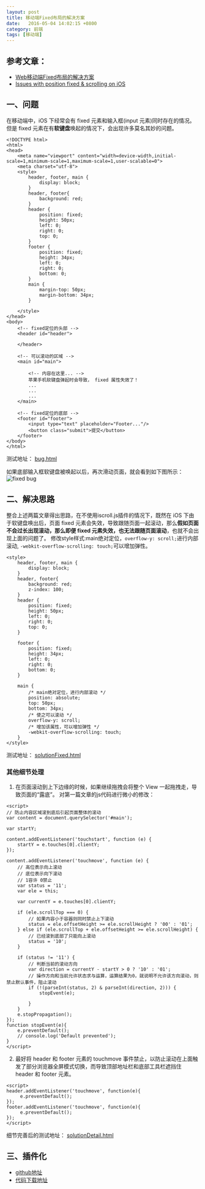 ```yaml
---
layout: post
title: 移动端Fixed布局的解决方案
date:   2016-05-04 14:02:15 +0800
category: 前端
tags: [移动端]
---
```

## 参考文章：
* [Web移动端Fixed布局的解决方案](http://efe.baidu.com/blog/mobile-fixed-layout/)
* [Issues with position fixed & scrolling on iOS](https://remysharp.com/2012/05/24/issues-with-position-fixed-scrolling-on-ios) 

## 一、问题 

在移动端中，iOS 下经常会有 fixed 元素和输入框(input 元素)同时存在的情况。但是 fixed 元素在有<b>软键盘</b>唤起的情况下，会出现许多莫名其妙的问题。

```
<!DOCTYPE html>
<html>
<head>
    <meta name="viewport" content="width=device-width,initial-scale=1,minimum-scale=1,maximum-scale=1,user-scalable=0">
    <meta charset="utf-8">
    <style>
        header, footer, main {
            display: block;
        }
        header, footer{
            background: red;
        }
        header {
            position: fixed;
            height: 50px;
            left: 0;
            right: 0;
            top: 0;
        }
        footer {
            position: fixed;
            height: 34px;
            left: 0;
            right: 0;
            bottom: 0;
        }
        main {
            margin-top: 50px;
            margin-bottom: 34px;
        }

    </style>
</head>
<body>
    <!-- fixed定位的头部 -->
    <header id="header">
        
    </header>
    
    <!-- 可以滚动的区域 -->
    <main id="main">
       
        <!-- 内容在这里... -->
        苹果手机软键盘弹起时会导致， fixed 属性失效了！
        ...
        ...
        ...
    </main>
    
    <!-- fixed定位的底部 -->
    <footer id="footer">
        <input type="text" placeholder="Footer..."/>
        <button class="submit">提交</button>
    </footer>
</body>
</html>
```

测试地址： <a href="/bige/mobile/iscroll/example/bug.html" target="_blank">bug.html</a>

如果底部输入框软键盘被唤起以后，再次滑动页面，就会看到如下图所示：
![fixed bug](http://7xtflp.com1.z0.glb.clouddn.com/mobile-iscroll-fixed.png "fixed bug") 

##  二、解决思路

整合上述两篇文章得出思路，在不使用iscroll.js插件的情况下，既然在 iOS 下由于软键盘唤出后，页面 fixed 元素会失效，导致跟随页面一起滚动，那么**假如页面不会过长出现滚动，那么即便 fixed 元素失效，也无法跟随页面滚动**，也就不会出现上面的问题了。
修改style样式:main绝对定位，`overflow-y: scroll;`进行内部滚动, `-webkit-overflow-scrolling: touch;`可以增加弹性。

```
<style>
    header, footer, main {
        display: block;
    }
    header, footer{
        background: red;
        z-index: 100;
    }
    header {
        position: fixed;
        height: 50px;
        left: 0;
        right: 0;
        top: 0;
    }

    footer {
        position: fixed;
        height: 34px;
        left: 0;
        right: 0;
        bottom: 0;
    }

    main {
        /* main绝对定位，进行内部滚动 */
        position: absolute;
        top: 50px;
        bottom: 34px;
        /* 使之可以滚动 */
        overflow-y: scroll;
        /* 增加该属性，可以增加弹性 */
        -webkit-overflow-scrolling: touch;
    }
</style>
```

测试地址： [solutionFixed.html](http://www.sinsy.top/hungry/learn/mobile/iscroll/example/solutionFixed.html)

### 其他细节处理
1. 在页面滚动到上下边缘的时候，如果继续拖拽会将整个 View 一起拖拽走，导致页面的“露底”。
对第一篇文章的js代码进行微小的修改：

```
<script>
// 防止内容区域滚到底后引起页面整体的滚动
var content = document.querySelector('#main');

var startY;

content.addEventListener('touchstart', function (e) {
    startY = e.touches[0].clientY;
});

content.addEventListener('touchmove', function (e) {
    // 高位表示向上滚动
    // 底位表示向下滚动
    // 1容许 0禁止
    var status = '11';
    var ele = this;

    var currentY = e.touches[0].clientY;

    if (ele.scrollTop === 0) {
        // 如果内容小于容器则同时禁止上下滚动
        status = ele.offsetHeight >= ele.scrollHeight ? '00' : '01';
    } else if (ele.scrollTop + ele.offsetHeight >= ele.scrollHeight) {
        // 已经滚到底部了只能向上滚动
        status = '10';
    }

    if (status != '11') {
        // 判断当前的滚动方向
        var direction = currentY - startY > 0 ? '10' : '01';
        // 操作方向和当前允许状态求与运算，运算结果为0，就说明不允许该方向滚动，则禁止默认事件，阻止滚动
        if (!(parseInt(status, 2) & parseInt(direction, 2))) {
            stopEvent(e);
            
        }
    }
    e.stopPropagation();
});
function stopEvent(e){
    e.preventDefault();
    // console.log('Default prevented');
}
</script>
```

2. 最好将 header 和 footer 元素的 touchmove 事件禁止，以防止滚动在上面触发了部分浏览器全屏模式切换，而导致顶部地址栏和底部工具栏遮挡住 header 和 footer 元素。

```
<script>
header.addEventListener('touchmove', function(e){
     e.preventDefault();
});     
footer.addEventListener('touchmove', function(e){
     e.preventDefault();
});
</script>
```

细节完善后的测试地址： [solutionDetail.html](http://www.sinsy.top/hungry/learn/mobile/iscroll/example/solutionDetail.html)

## 三、插件化

* [github地址](http://github.com/sinsy/iscroll/)
* [代码下载地址](http://www.sinsy.top/hungry/learn/mobile/iscroll.zip)









